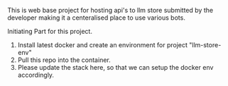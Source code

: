 This is web base project for hosting api's to llm store submitted by the developer making it a centeralised place to use various bots.

Initiating Part for this project.
1. Install latest docker and create an environment for project "llm-store-env"
2. Pull this repo into the container.
3. Please update the stack here, so that we can setup the docker env accordingly. 
